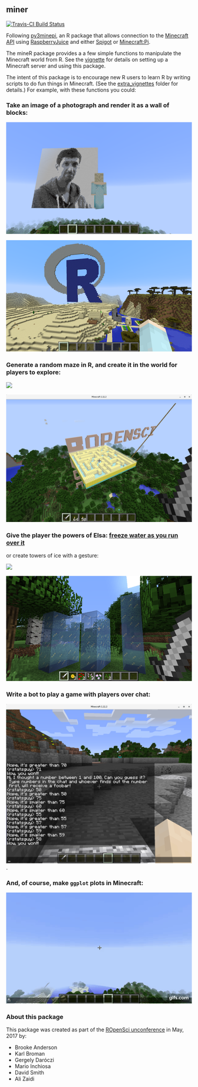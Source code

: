 ## miner

[![Travis-CI Build Status](https://travis-ci.org/kbroman/miner.svg?branch=master)](https://travis-ci.org/kbroman/miner>)

Following [py3minepi](https://github.com/py3minepi/py3minepi), an R package that allows
connection to the
[Minecraft API](http://www.stuffaboutcode.com/p/minecraft-api-reference.html)
using [RaspberryJuice](https://dev.bukkit.org/projects/raspberryjuice)
and either [Spigot](https://www.spigotmc.org/) or
[Minecraft:Pi](https://minecraft.net/en-us/edition/pi/).

The mineR package provides a a few simple functions to manipulate the Minecraft world from R. See
the [vignette](vignettes/mineR.Rmd) for details on setting up a Minecraft server and using
this package.

The 
intent of this package is to encourage new R users to learn R by writing scripts to do fun things
in Minecraft. (See the [extra_vignettes](extra_vignettes) folder for details.) 
For example, with these functions you could:

### Take an image of a photograph and render it as a wall of blocks:

![](extra_vignettes/figure/karthik_minecraft.png)

![](extra_vignettes/figure/Rlogo_minecraft.png)

### Generate a random maze in R, and create it in the world for players to explore:

![](extra_vignettes/figure/maze.gif) 

![](extra_vignettes/figure/maze-minecraft.png)

### Give the player the powers of Elsa: [freeze water as you run over it](https://youtu.be/6gcRyuj0smg)
or create towers of ice with a gesture:

![](extra_vignettes/figure/elsa-animated.gif) 

![](extra_vignettes/figure/ice_towers.png)

### Write a bot to play a game with players over chat:

![](extra_vignettes/figure/guessnum.png). 

### And, of course, make `ggplot` plots in Minecraft: 

![](extra_vignettes/figure/ggplot.gif) 

### About this package

This package was created as part of the [ROpenSci unconference](http://unconf17.ropensci.org/)
in May, 2017 by:

* Brooke Anderson
* Karl Broman
* Gergely Daróczi
* Mario Inchiosa
* David Smith
* Ali Zaidi
